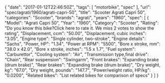 {
    "date": "2017-01-12T22:46:50Z",
    "tags": [
        "motorbike",
        "spec"
    ],
    "url": "spec\/agrati\/1960\/agrati-capri-50",
    "title": "Scooter Agrati Capri 50",
    "categories": "Scooter",
    "brands": "agrati",
    "years": "1960",
    "spec": [
        {
            "Model": "Agrati Capri 50",
            "Year": "1960",
            "Category": "Scooter",
            "Rating": "Do you know this bike?Click here to rate it. We miss 2 votes to show the rating",
            "Displacement, ccm": "50.00",
            "Displacement, cubic inches": "3.05",
            "Engine type": "Single cylinder, two-stroke",
            "Engine details": "Sachs",
            "Power, HP": "1.34",
            "Power at RPM": "5500",
            "Bore x stroke, mm": "38.0 x 42.0",
            "Bore x stroke, inches": "1.5 x 1.7",
            "Fuel system": "Carburettor",
            "Cooling system": "Air",
            "Transmission type,final drive": "Chain",
            "Rear suspension": "Swingarm",
            "Front brakes": "Expanding brake (drum brake)",
            "Rear brakes": "Expanding brake (drum brake)",
            "Dry weight, kg": "67.0",
            "Dry weight, pounds": "147.7",
            "Power\/weight ratio, HP\/kg": "0.0200",
            "Related bikes": "List related bikes for comparison of specs"
        }
    ]
}